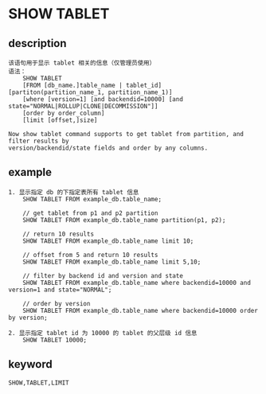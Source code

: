 # SHOW TABLET
## description
    该语句用于显示 tablet 相关的信息（仅管理员使用）
    语法：
        SHOW TABLET
        [FROM [db_name.]table_name | tablet_id] [partiton(partition_name_1, partition_name_1)]
        [where [version=1] [and backendid=10000] [and state="NORMAL|ROLLUP|CLONE|DECOMMISSION"]]
        [order by order_column]
        [limit [offset,]size]

    Now show tablet command supports to get tablet from partition, and filter results by 
    version/backendid/state fields and order by any columns.

## example
    1. 显示指定 db 的下指定表所有 tablet 信息
        SHOW TABLET FROM example_db.table_name;

        // get tablet from p1 and p2 partition
        SHOW TABLET FROM example_db.table_name partition(p1, p2);

        // return 10 results
        SHOW TABLET FROM example_db.table_name limit 10;

        // offset from 5 and return 10 results
        SHOW TABLET FROM example_db.table_name limit 5,10;

        // filter by backend id and version and state
        SHOW TABLET FROM example_db.table_name where backendid=10000 and version=1 and state="NORMAL";

        // order by version
        SHOW TABLET FROM example_db.table_name where backendid=10000 order by version;
        
    2. 显示指定 tablet id 为 10000 的 tablet 的父层级 id 信息
        SHOW TABLET 10000;

## keyword
    SHOW,TABLET,LIMIT

